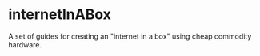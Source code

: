 # internetInABox
A set of guides for creating an "internet in a box" using cheap commodity hardware.
